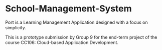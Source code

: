 # School-Management-System
Port is a Learning Management Application designed with a focus on simplicity.

This is a prototype submission by Group 9 for the end-term project of the course CC106: Cloud-based Application Development.
